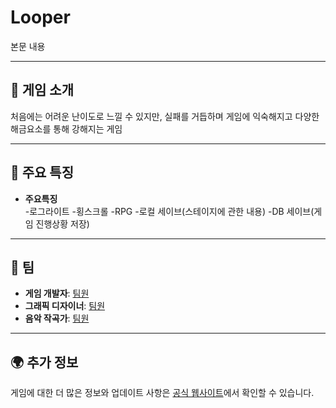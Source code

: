 # Looper

본문 내용

---

## 📜 게임 소개

처음에는 어려운 난이도로 느낄 수 있지만, 실패를 거듭하며 게임에 익숙해지고 다양한 해금요소를 통해 강해지는 게임

---

## 🌟 주요 특징

- **주요특징**  
  -로그라이트
  -횡스크롤
  -RPG
  -로컬 세이브(스테이지에 관한 내용)
  -DB 세이브(게임 진행상황 저장)



---

## 🤝 팀

- **게임 개발자**: [팀원](https://github.com/)
- **그래픽 디자이너**: [팀원](https://github.com/)
- **음악 작곡가**: [팀원](https://github.com/)

---

## 🌍 추가 정보

게임에 대한 더 많은 정보와 업데이트 사항은 [공식 웹사이트](https://asdfg.asd)에서 확인할 수 있습니다.
